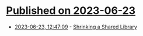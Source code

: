# [Published on 2023-06-23](index.md)

* [2023-06-23, 12:47:09](https://lobste.rs/s/mbcsmc/shrinking_shared_library) - [Shrinking a Shared Library](https://serge-sans-paille.github.io/pythran-stories/shrinking-a-shared-library.html)
